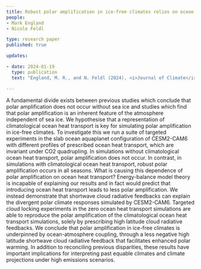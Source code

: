 ```yaml
---
title: Robust polar amplification in ice-free climates relies on ocean heat transport and cloud radiative effects 
people:
- Mark England 
- Nicole Feldl

type: research paper
published: true

updates:

- date: 2024-01-19
  type: publication
  text: "England, M. R., and N. Feldl (2024), <i>Journal of Climate</i>, 37, 2179–2197, [doi:10.1175/JCLI-D-23-0151.1](https://doi.org/10.1175/JCLI-D-23-0151.1)."

---
```


A fundamental divide exists between previous studies which conclude that polar amplification does not occur without sea ice and studies which find that polar amplification is an inherent feature of the atmosphere independent of sea ice. We hypothesise that a representation of climatological ocean heat transport is key for simulating polar amplification in ice-free climates. To investigate this we run a suite of targeted experiments in the slab ocean aquaplanet configuration of CESM2-CAM6 with different profiles of prescribed ocean heat transport, which are invariant under CO2 quadrupling. In simulations without climatological ocean heat transport, polar amplification does not occur. In contrast, in simulations with climatological ocean heat transport, robust polar amplification occurs in all seasons. What is causing this dependence of polar amplification on ocean heat transport? Energy-balance model theory is incapable of explaining our results and in fact would predict that introducing ocean heat transport leads to less polar amplification. We instead demonstrate that shortwave cloud radiative feedbacks can explain the divergent polar climate responses simulated by CESM2-CAM6. Targeted cloud locking experiments in the zero ocean heat transport simulations are able to reproduce the polar amplification of the climatological ocean heat transport simulations, solely by prescribing high latitude cloud radiative feedbacks. We conclude that polar amplification in ice-free climates is underpinned by ocean-atmosphere coupling, through a less negative high latitude shortwave cloud radiative feedback that facilitates enhanced polar warming. In addition to reconciling previous disparities, these results have important implications for interpreting past equable climates and climate projections under high emissions scenarios.
